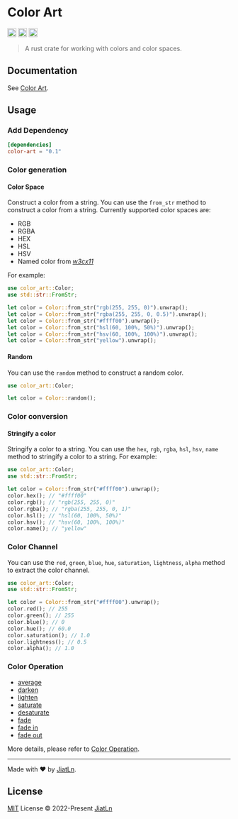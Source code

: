 # Color Art

[<img alt="github" src="https://img.shields.io/badge/github-JiatLn/color_art-8da0cb?style=for-the-badge&labelColor=555555&logo=github" height="20">](https://github.com/JiatLn/color-art)
[<img alt="crates.io" src="https://img.shields.io/crates/v/color_art.svg?style=for-the-badge&color=fc8d62&logo=rust" height="20">](https://crates.io/crates/color-art)
[<img alt="docs.rs" src="https://img.shields.io/badge/docs.rs-color_art-66c2a5?style=for-the-badge&labelColor=555555&logo=docs.rs" height="20">](https://docs.rs/color_art)


> A rust crate for working with colors and color spaces.

## Documentation

See [Color Art](https://docs.rs/color-art).


## Usage

### Add Dependency

```toml
[dependencies]
color-art = "0.1"
```

### Color generation

#### Color Space

Construct a color from a string. You can use the `from_str` method to construct a color from a string. Currently supported color spaces are:

- RGB
- RGBA
- HEX
- HSL
- HSV
- Named color from [*w3cx11*](http://www.w3.org/TR/css3-color/#svg-color)

For example:

```rust
use color_art::Color;
use std::str::FromStr;

let color = Color::from_str("rgb(255, 255, 0)").unwrap();
let color = Color::from_str("rgba(255, 255, 0, 0.5)").unwrap();
let color = Color::from_str("#ffff00").unwrap();
let color = Color::from_str("hsl(60, 100%, 50%)").unwrap();
let color = Color::from_str("hsv(60, 100%, 100%)").unwrap();
let color = Color::from_str("yellow").unwrap();
```

#### Random

You can use the `random` method to construct a random color.

```rust
use color_art::Color;

let color = Color::random();
```

### Color conversion

#### Stringify a color

Stringify a color to a string. You can use the `hex`, `rgb`, `rgba`, `hsl`, `hsv`, `name` method to stringify a color to a string. For example:

```rust
use color_art::Color;
use std::str::FromStr;

let color = Color::from_str("#ffff00").unwrap();
color.hex(); // "#ffff00"
color.rgb(); // "rgb(255, 255, 0)"
color.rgba(); // "rgba(255, 255, 0, 1)"
color.hsl(); // "hsl(60, 100%, 50%)"
color.hsv(); // "hsv(60, 100%, 100%)"
color.name(); // "yellow"
```

### Color Channel

You can use the `red`, `green`, `blue`, `hue`, `saturation`, `lightness`, `alpha` method to extract the color channel.

```rust
use color_art::Color;
use std::str::FromStr;

let color = Color::from_str("#ffff00").unwrap();
color.red(); // 255
color.green(); // 255
color.blue(); // 0
color.hue(); // 60.0
color.saturation(); // 1.0
color.lightness(); // 0.5
color.alpha(); // 1.0
```

### Color Operation

- [average](./docs/color_operation.md#average)
- [darken](./docs/color_operation.md#darken)
- [lighten](./docs/color_operation.md#lighten)
- [saturate](./docs/color_operation.md#saturate)
- [desaturate](./docs/color_operation.md#desaturate)
- [fade](./docs/color_operation.md#fade)
- [fade in](./docs/color_operation.md#fade-in)
- [fade out](./docs/color_operation.md#fade-out)

More details, please refer to [Color Operation](./docs/color_operation.md).

---


Made with ❤️ by [JiatLn](https://github.com/JiatLn).

## License

[MIT](./LICENSE) License © 2022-Present [JiatLn](https://github.com/JiatLn)
